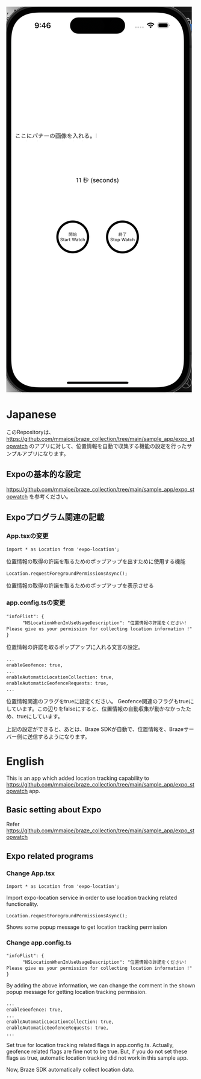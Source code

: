 
![image](https://raw.githubusercontent.com/mmaioe/braze_collection/refs/heads/main/sample_app/expo_stopwatch/expo_stopwatch.png)

# Japanese

このRepositoryは、https://github.com/mmaioe/braze_collection/tree/main/sample_app/expo_stopwatch のアプリに対して、位置情報を自動で収集する機能の設定を行ったサンプルアプリになります。

## Expoの基本的な設定
https://github.com/mmaioe/braze_collection/tree/main/sample_app/expo_stopwatch を参考ください。

## Expoプログラム関連の記載

### App.tsxの変更

```
import * as Location from 'expo-location';
```
位置情報の取得の許諾を取るためのポップアップを出すために使用する機能

```
Location.requestForegroundPermissionsAsync();
```
位置情報の取得の許諾を取るためのポップアップを表示させる

### app.config.tsの変更

```
"infoPlist": {
      "NSLocationWhenInUseUsageDescription": "位置情報の許諾をください! Please give us your permission for collecting location information !"
}
```
位置情報の許諾を取るポップアップに入れる文言の設定。

```
...
enableGeofence: true,
...
enableAutomaticLocationCollection: true,
enableAutomaticGeofenceRequests: true,
...
```
位置情報関連のフラグをtrueに設定ください。
Geofence関連のフラグもtrueにしています。この辺りをfalseにすると、位置情報の自動収集が動かなかったため、trueにしています。

上記の設定ができると、あとは、Braze SDKが自動で、位置情報を、Brazeサーバー側に送信するようになります。

# English

This is an app which added location tracking capability to https://github.com/mmaioe/braze_collection/tree/main/sample_app/expo_stopwatch  app.

## Basic setting about Expo
Refer https://github.com/mmaioe/braze_collection/tree/main/sample_app/expo_stopwatch

## Expo related programs

### Change App.tsx

```
import * as Location from 'expo-location';
```
Import expo-location service in order to use location tracking related functionality.

```
Location.requestForegroundPermissionsAsync();
```
Shows some popup message to get location tracking permission

### Change app.config.ts

```
"infoPlist": {
      "NSLocationWhenInUseUsageDescription": "位置情報の許諾をください! Please give us your permission for collecting location information !"
}
```
By adding the above information, we can change the comment in the shown popup message for getting location tracking permission.

```
...
enableGeofence: true,
...
enableAutomaticLocationCollection: true,
enableAutomaticGeofenceRequests: true,
...
```
Set true for location tracking related flags in app.config.ts.
Actually, geofence related flags are fine not to be true. But, if you do not set these flags as true, automatic location tracking did not work in this sample app.

Now, Braze SDK automatically collect location data.